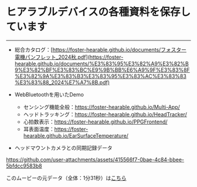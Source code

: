 # ヒアラブルデバイスの各種資料を保存しています
---
- 総合カタログ：[https://foster-hearable.github.io/documents/フォスター電機パンフレット_2024秋.pdf](https://foster-hearable.github.io/documents/%E3%83%95%E3%82%A9%E3%82%B9%E3%82%BF%E3%83%BC%E9%9B%BB%E6%A9%9F%E3%83%8F%E3%82%9A%E3%83%B3%E3%83%95%E3%83%AC%E3%83%83%E3%83%88_2024%E7%A7%8B.pdf)

- WebBluetoothを用いたDemo
     - センシング機能全般：https://foster-hearable.github.io/Multi-App/
     - ヘッドトラッキング：https://foster-hearable.github.io/HeadTracker/
     - 心拍数表示：https://foster-hearable.github.io/PPGFrontend/
     - 耳表面温度：https://foster-hearable.github.io/EarSurfaceTemperature/

- ヘッドマウントカメラとの同期記録データ

https://github.com/user-attachments/assets/415566f7-0bae-4c84-bbee-5bfdcc9583b8

このムービーの元データ（全体：1分31秒）は[こちら](https://github.com/foster-hearable/documents/raw/8a1116f260f43609dd1c4c5d31655d7e0225fe4e/Record_with_headmount-camera.mp4)

